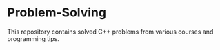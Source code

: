 # Problem-Solving
This repository contains solved C++ problems from various courses and programming tips.
